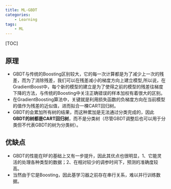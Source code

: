 ```yaml
---
title: ML-GBDT
categories: 
    - Learning
tags:  
    - ML
---
```

[TOC]

## 原理

- GBDT与传统的Boosting区别较大，它的每一次计算都是为了减少上一次的残差，而为了消除残差，我们可以在残差减小的梯度方向上建立模型,所以说，在GradientBoost中，每个新的模型的建立是为了使得之前的模型的残差往梯度下降的方法，与传统的Boosting中关注正确错误的样本加权有着很大的区别。
- 在GradientBoosting算法中，关键就是利用损失函数的负梯度方向在当前模型的值作为残差的近似值，进而拟合一棵CART回归树。
- GBDT的会累加所有树的结果，而这种累加是无法通过分类完成的，因此**GBDT的树都是CART回归树**，而不是分类树（尽管GBDT调整后也可以用于分类但不代表GBDT的树为分类树）。

## 优缺点

- GBDT的性能在RF的基础上又有一步提升，因此其优点也很明显，1、它能灵活的处理各种类型的数据；2、在相对较少的调参时间下，预测的准确度较高。
- 当然由于它是Boosting，因此基学习器之前存在串行关系，难以并行训练数据。